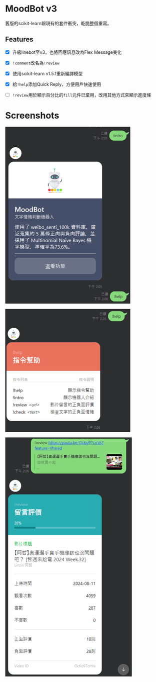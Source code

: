 # MoodBot v3

舊版的scikit-learn跟現有的套件衝突，乾脆整個重寫。

## Features

+ [x] 升級linebot至v3，也將回應訊息改為Flex Message美化

+ [x] `!comment`改名為`!review`

+ [x] 使用scikit-learn v1.5.1重新編譯模型

+ [x] 給`!help`添加Quick Reply，方便用戶快速使用

+ [ ] `!review`用於顯示百分比的`fill`元件已棄用，改用其他方式來顯示進度條

# Screenshots

![intro](imgs/intro.png)

![help](imgs/help.png)

![review](README.assets/review.png)
